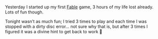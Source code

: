 Yesterday I started up my first <a href="http://www.xbox.com/fable" target="_blank">Fable</a> game, 3 hours of my life lost already. Lots of fun though.

Tonight wasn&#8217;t as much fun; I tried 3 times to play and each time I was stopped with a dirty disc error&#8230; not sure why that is, but after 3 times I figured it was a divine hint to get back to work 🙂